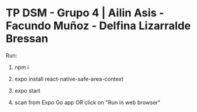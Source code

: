 # TP DSM - Grupo 4  |  Ailin Asis - Facundo Muñoz - Delfina Lizarralde Bressan

Run: 

1. npm i

2. expo install react-native-safe-area-context

3. expo start

4.  scan from Expo Go app  OR  click on "Run in web browser"
